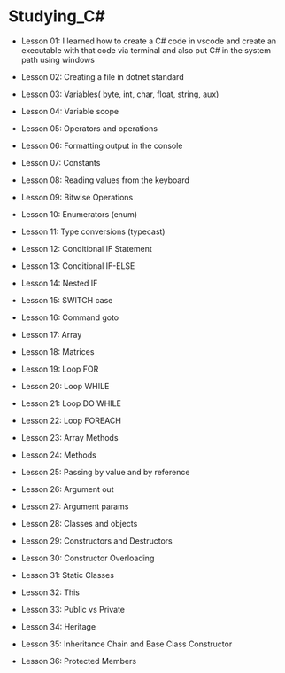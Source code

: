 


# Studying_C#
- Lesson 01: I learned how to create a C# code in vscode and create an executable with that code via terminal and also put C# in the system path using windows

- Lesson 02: Creating a file in dotnet standard

- Lesson 03: Variables( byte, int, char, float, string, aux)

- Lesson 04: Variable scope

- Lesson 05: Operators and operations

- Lesson 06: Formatting output in the console

- Lesson 07: Constants

- Lesson 08: Reading values ​​from the keyboard

- Lesson 09: Bitwise Operations

- Lesson 10: Enumerators (enum)

- Lesson 11: Type conversions (typecast)

- Lesson 12: Conditional IF Statement

- Lesson 13: Conditional IF-ELSE

- Lesson 14: Nested IF

- Lesson 15: SWITCH case

- Lesson 16: Command goto

- Lesson 17: Array

- Lesson 18: Matrices

- Lesson 19: Loop FOR

- Lesson 20: Loop WHILE

- Lesson 21: Loop DO WHILE

- Lesson 22: Loop FOREACH

- Lesson 23: Array Methods

- Lesson 24: Methods

- Lesson 25: Passing by value and by reference

- Lesson 26: Argument out

- Lesson 27: Argument params

- Lesson 28: Classes and objects

- Lesson 29: Constructors and Destructors 

- Lesson 30: Constructor Overloading

- Lesson 31: Static Classes

- Lesson 32: This

- Lesson 33: Public vs Private

- Lesson 34: Heritage

- Lesson 35: Inheritance Chain and Base Class Constructor

- Lesson 36: Protected Members